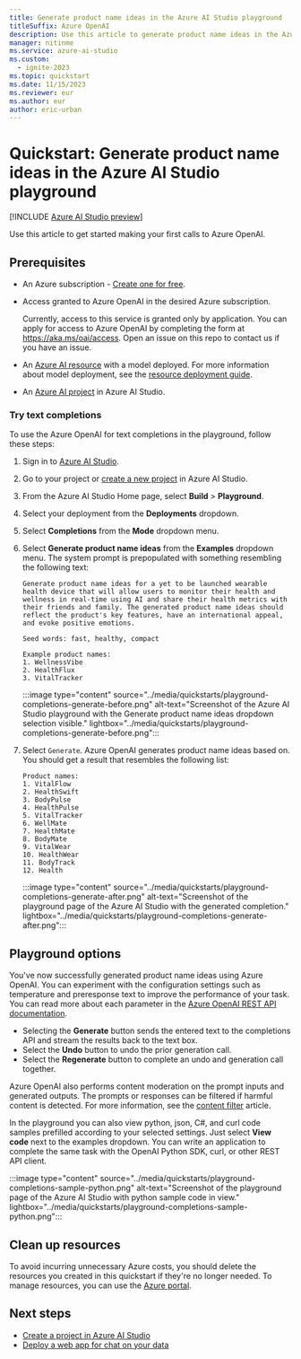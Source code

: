 ```yaml
---
title: Generate product name ideas in the Azure AI Studio playground
titleSuffix: Azure OpenAI
description: Use this article to generate product name ideas in the Azure AI Studio playground.
manager: nitinme
ms.service: azure-ai-studio
ms.custom:
  - ignite-2023
ms.topic: quickstart
ms.date: 11/15/2023
ms.reviewer: eur
ms.author: eur
author: eric-urban
---
```


# Quickstart: Generate product name ideas in the Azure AI Studio playground

[!INCLUDE [Azure AI Studio preview](../includes/preview-ai-studio.md)]

Use this article to get started making your first calls to Azure OpenAI.

## Prerequisites

- An Azure subscription - <a href="https://azure.microsoft.com/free/cognitive-services" target="_blank">Create one for free</a>.
- Access granted to Azure OpenAI in the desired Azure subscription.

    Currently, access to this service is granted only by application. You can apply for access to Azure OpenAI by completing the form at <a href="https://aka.ms/oai/access" target="_blank">https://aka.ms/oai/access</a>. Open an issue on this repo to contact us if you have an issue.
- An [Azure AI resource](../how-to/create-azure-ai-resource.md) with a model deployed. For more information about model deployment, see the [resource deployment guide](../../ai-services/openai/how-to/create-resource.md).
- An [Azure AI project](../how-to/create-projects.md) in Azure AI Studio. 

### Try text completions

To use the Azure OpenAI for text completions in the playground, follow these steps:

1. Sign in to [Azure AI Studio](https://ai.azure.com).
1. Go to your project or [create a new project](../how-to/create-projects.md) in Azure AI Studio.
1. From the Azure AI Studio Home page, select **Build** > **Playground**.
1. Select your deployment from the **Deployments** dropdown. 
1. Select **Completions** from the **Mode** dropdown menu.
1. Select **Generate product name ideas** from the **Examples** dropdown menu. The system prompt is prepopulated with something resembling the following text:

    ```
    Generate product name ideas for a yet to be launched wearable health device that will allow users to monitor their health and wellness in real-time using AI and share their health metrics with their friends and family. The generated product name ideas should reflect the product's key features, have an international appeal, and evoke positive emotions.
    
    Seed words: fast, healthy, compact
    
    Example product names: 
    1. WellnessVibe
    2. HealthFlux
    3. VitalTracker
    ```

    :::image type="content" source="../media/quickstarts/playground-completions-generate-before.png" alt-text="Screenshot of the Azure AI Studio playground with the Generate product name ideas dropdown selection visible." lightbox="../media/quickstarts/playground-completions-generate-before.png":::

1. Select `Generate`. Azure OpenAI generates product name ideas based on. You should get a result that resembles the following list:

    ```
    Product names:
    1. VitalFlow
    2. HealthSwift
    3. BodyPulse
    4. HealthPulse
    5. VitalTracker
    6. WellMate
    7. HealthMate
    8. BodyMate
    9. VitalWear
    10. HealthWear 
    11. BodyTrack
    12. Health
    ```

    :::image type="content" source="../media/quickstarts/playground-completions-generate-after.png" alt-text="Screenshot of the playground page of the Azure AI Studio with the generated completion." lightbox="../media/quickstarts/playground-completions-generate-after.png":::

## Playground options

You've now successfully generated product name ideas using Azure OpenAI. You can experiment with the configuration settings such as temperature and preresponse text to improve the performance of your task. You can read more about each parameter in the [Azure OpenAI REST API documentation](../../ai-services/openai/reference.md).

- Selecting the **Generate** button sends the entered text to the completions API and stream the results back to the text box.
- Select the **Undo** button to undo the prior generation call.
- Select the **Regenerate** button to complete an undo and generation call together.

Azure OpenAI also performs content moderation on the prompt inputs and generated outputs. The prompts or responses can be filtered if harmful content is detected. For more information, see the [content filter](../../ai-services/openai/concepts/content-filter.md) article.

In the playground you can also view python, json, C#, and curl code samples prefilled according to your selected settings. Just select **View code** next to the examples dropdown. You can write an application to complete the same task with the OpenAI Python SDK, curl, or other REST API client.

:::image type="content" source="../media/quickstarts/playground-completions-sample-python.png" alt-text="Screenshot of the playground page of the Azure AI Studio with python sample code in view." lightbox="../media/quickstarts/playground-completions-sample-python.png":::

## Clean up resources

To avoid incurring unnecessary Azure costs, you should delete the resources you created in this quickstart if they're no longer needed. To manage resources, you can use the [Azure portal](https://portal.azure.com?azure-portal=true).

## Next steps

- [Create a project in Azure AI Studio](../how-to/create-projects.md)
- [Deploy a web app for chat on your data](../tutorials/deploy-chat-web-app.md)